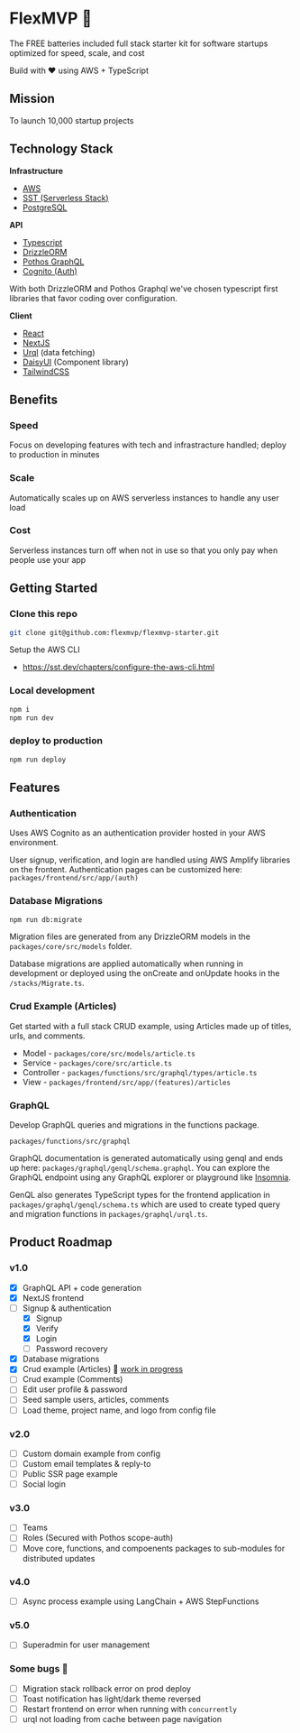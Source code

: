 # FlexMVP 💪

The FREE batteries included full stack starter kit for software startups optimized for speed, scale, and cost

Build with ❤️ using AWS + TypeScript

## Mission

To launch 10,000 startup projects

## Technology Stack

**Infrastructure**

- [AWS](https://aws.amazon.com/)
- [SST (Serverless Stack)](https://sst.dev/)
- [PostgreSQL](https://www.postgresql.org/)

**API**

- [Typescript](https://www.typescriptlang.org/)
- [DrizzleORM](https://orm.drizzle.team/)
- [Pothos GraphQL](https://pothos-graphql.dev/)
- [Cognito (Auth)](https://aws.amazon.com/cognito/)

With both DrizzleORM and Pothos Graphql we've chosen typescript first libraries that favor coding over configuration.

**Client**

- [React](https://reactjs.org/)
- [NextJS](https://nextjs.org/)
- [Urql](https://formidable.com/open-source/urql/) (data fetching)
- [DaisyUI](https://daisyui.com/) (Component library)
- [TailwindCSS](https://tailwindcss.com/)

## Benefits

### Speed

Focus on developing features with tech and infrastracture handled; deploy to production in minutes

### Scale

Automatically scales up on AWS serverless instances to handle any user load

### Cost

Serverless instances turn off when not in use so that you only pay when people use your app

## Getting Started

### Clone this repo

```sh
git clone git@github.com:flexmvp/flexmvp-starter.git
```

Setup the AWS CLI

- https://sst.dev/chapters/configure-the-aws-cli.html

### Local development

```sh
npm i
npm run dev
```

### deploy to production

```sh
npm run deploy
```

## Features

### Authentication

Uses AWS Cognito as an authentication provider hosted in your AWS environment.

User signup, verification, and login are handled using AWS Amplify libraries on the frontent. Authentication pages can be customized here: `packages/frontend/src/app/(auth)`

<!--
Full featured authentication including registration, email login, forgot password, email verification, branded login pages, branded emails, social login, and virtually no cost to start.

I often read read conventional advice that says not to build password reset until you already have validation and product market fit. But I believe that authentication is the front door to your app and often the first impression you make. So FlexMVP includes a great branded registration and authentication experience out of the box. And you get the best of both worlds!
-->

### Database Migrations

```sh
npm run db:migrate
```

Migration files are generated from any DrizzleORM models in the `packages/core/src/models` folder.

Database migrations are applied automatically when running in development or deployed using the onCreate and onUpdate hooks in the `/stacks/Migrate.ts`.

### Crud Example (Articles)

Get started with a full stack CRUD example, using Articles made up of titles, urls, and comments.

- Model - `packages/core/src/models/article.ts`
- Service - `packages/core/src/article.ts`
- Controller - `packages/functions/src/graphql/types/article.ts`
- View - `packages/frontend/src/app/(features)/articles`

### GraphQL

Develop GraphQL queries and migrations in the functions package.

`packages/functions/src/graphql`

GraphQL documentation is generated automatically using genql and ends up here: `packages/graphql/genql/schema.graphql`. You can explore the GraphQL endpoint using any GraphQL explorer or playground like [Insomnia](https://docs.insomnia.rest/insomnia/graphql-queries).

GenQL also generates TypeScript types for the frontend application in `packages/graphql/genql/schema.ts` which are used to create typed query and migration functions in `packages/graphql/urql.ts`.

<!--
### Custom Email Templates
-

### ...(More Features)
-
-->

## Product Roadmap

### v1.0

- [x] GraphQL API + code generation
- [x] NextJS frontend
- [ ] Signup & authentication
  - [x] Signup
  - [x] Verify
  - [x] Login
  - [ ] Password recovery
- [x] Database migrations
- [x] Crud example (Articles) 🚧 [work in progress](<packages/frontend/src/app/(features)/articles/README.md>)
- [ ] Crud example (Comments)
- [ ] Edit user profile & password
- [ ] Seed sample users, articles, comments
- [ ] Load theme, project name, and logo from config file

### v2.0

- [ ] Custom domain example from config
- [ ] Custom email templates & reply-to
- [ ] Public SSR page example
- [ ] Social login

### v3.0

- [ ] Teams
- [ ] Roles (Secured with Pothos scope-auth)
- [ ] Move core, functions, and compoenents packages to sub-modules for distributed updates

### v4.0

- [ ] Async process example using LangChain + AWS StepFunctions

### v5.0

- [ ] Superadmin for user management

### Some bugs 🐛

- [ ] Migration stack rollback error on prod deploy
- [ ] Toast notification has light/dark theme reversed
- [ ] Restart frontend on error when running with `concurrently`
- [ ] urql not loading from cache between page navigation
